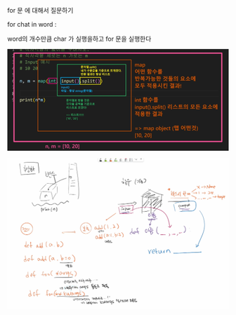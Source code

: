 for 문 에 대해서 질문하기

for chat in word : 

word의 개수만큼 char 가 실행을하고 for 문을 실행한다

![image-20220713114717029](07.13Python.assets/image-20220713114717029.png)

![image-20220713120023498](07.13Python.assets/image-20220713120023498.png)